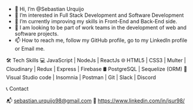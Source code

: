 - 👋 Hi, I’m @Sebastian Urquijo
- 👀 I’m interested in Full Stack Development and Software Development 
- 🌱 I’m currently improving my skills in Front-End and Back-End side.
- 💞️ I am looking to be part of work teams in the development of web and software projects.
- 📫 How to reach me, follow my GitHub profile, go to my LinkedIn profile or Email me. 


🛠 Tech Skills
💻   JavaScript | NodeJs | ReactJs
🌐   HTML5 | CSS3 | Multer | Cloudinary | Redux | Express | Firebase
🛢   PostgreSQL | Sequelize (ORM)
🔧   Visual Studio code | Insomnia | Postman | Git | Slack | Discord 

📞 Contact

📬 sebastian.urquijo98@gmail.com
🧾 https://www.linkedin.com/in/jsur98/

<!---
SebastianUrquijo/SebastianUrquijo is a ✨ special ✨ repository because its `README.md` (this file) appears on your GitHub profile.
You can click the Preview link to take a look at your changes.
--->
